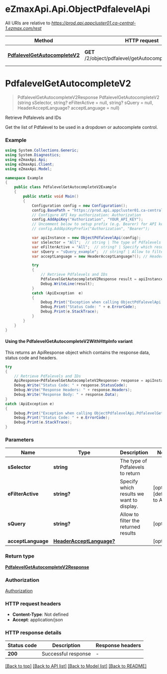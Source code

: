 # eZmaxApi.Api.ObjectPdfalevelApi

All URIs are relative to *https://prod.api.appcluster01.ca-central-1.ezmax.com/rest*

| Method | HTTP request | Description |
|--------|--------------|-------------|
| [**PdfalevelGetAutocompleteV2**](ObjectPdfalevelApi.md#pdfalevelgetautocompletev2) | **GET** /2/object/pdfalevel/getAutocomplete/{sSelector} | Retrieve Pdfalevels and IDs |

<a id="pdfalevelgetautocompletev2"></a>
# **PdfalevelGetAutocompleteV2**
> PdfalevelGetAutocompleteV2Response PdfalevelGetAutocompleteV2 (string sSelector, string? eFilterActive = null, string? sQuery = null, HeaderAcceptLanguage? acceptLanguage = null)

Retrieve Pdfalevels and IDs

Get the list of Pdfalevel to be used in a dropdown or autocomplete control.

### Example
```csharp
using System.Collections.Generic;
using System.Diagnostics;
using eZmaxApi.Api;
using eZmaxApi.Client;
using eZmaxApi.Model;

namespace Example
{
    public class PdfalevelGetAutocompleteV2Example
    {
        public static void Main()
        {
            Configuration config = new Configuration();
            config.BasePath = "https://prod.api.appcluster01.ca-central-1.ezmax.com/rest";
            // Configure API key authorization: Authorization
            config.AddApiKey("Authorization", "YOUR_API_KEY");
            // Uncomment below to setup prefix (e.g. Bearer) for API key, if needed
            // config.AddApiKeyPrefix("Authorization", "Bearer");

            var apiInstance = new ObjectPdfalevelApi(config);
            var sSelector = "All";  // string | The type of Pdfalevels to return
            var eFilterActive = "All";  // string? | Specify which results we want to display. (optional)  (default to Active)
            var sQuery = "sQuery_example";  // string? | Allow to filter the returned results (optional) 
            var acceptLanguage = new HeaderAcceptLanguage?(); // HeaderAcceptLanguage? |  (optional) 

            try
            {
                // Retrieve Pdfalevels and IDs
                PdfalevelGetAutocompleteV2Response result = apiInstance.PdfalevelGetAutocompleteV2(sSelector, eFilterActive, sQuery, acceptLanguage);
                Debug.WriteLine(result);
            }
            catch (ApiException  e)
            {
                Debug.Print("Exception when calling ObjectPdfalevelApi.PdfalevelGetAutocompleteV2: " + e.Message);
                Debug.Print("Status Code: " + e.ErrorCode);
                Debug.Print(e.StackTrace);
            }
        }
    }
}
```

#### Using the PdfalevelGetAutocompleteV2WithHttpInfo variant
This returns an ApiResponse object which contains the response data, status code and headers.

```csharp
try
{
    // Retrieve Pdfalevels and IDs
    ApiResponse<PdfalevelGetAutocompleteV2Response> response = apiInstance.PdfalevelGetAutocompleteV2WithHttpInfo(sSelector, eFilterActive, sQuery, acceptLanguage);
    Debug.Write("Status Code: " + response.StatusCode);
    Debug.Write("Response Headers: " + response.Headers);
    Debug.Write("Response Body: " + response.Data);
}
catch (ApiException e)
{
    Debug.Print("Exception when calling ObjectPdfalevelApi.PdfalevelGetAutocompleteV2WithHttpInfo: " + e.Message);
    Debug.Print("Status Code: " + e.ErrorCode);
    Debug.Print(e.StackTrace);
}
```

### Parameters

| Name | Type | Description | Notes |
|------|------|-------------|-------|
| **sSelector** | **string** | The type of Pdfalevels to return |  |
| **eFilterActive** | **string?** | Specify which results we want to display. | [optional] [default to Active] |
| **sQuery** | **string?** | Allow to filter the returned results | [optional]  |
| **acceptLanguage** | [**HeaderAcceptLanguage?**](HeaderAcceptLanguage?.md) |  | [optional]  |

### Return type

[**PdfalevelGetAutocompleteV2Response**](PdfalevelGetAutocompleteV2Response.md)

### Authorization

[Authorization](../README.md#Authorization)

### HTTP request headers

 - **Content-Type**: Not defined
 - **Accept**: application/json


### HTTP response details
| Status code | Description | Response headers |
|-------------|-------------|------------------|
| **200** | Successful response |  -  |

[[Back to top]](#) [[Back to API list]](../README.md#documentation-for-api-endpoints) [[Back to Model list]](../README.md#documentation-for-models) [[Back to README]](../README.md)

